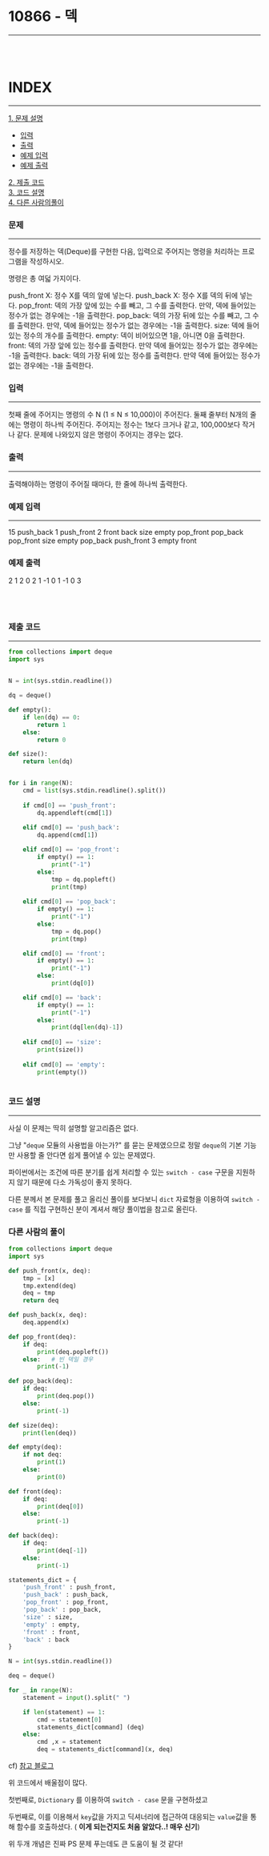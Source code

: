 # 10866 - 덱
---

<br>
<br>

# INDEX
---

[1. 문제 설명](#문제)
- [입력](#입력)
- [출력](#출력)
- [예제 입력](#예제-입력)
- [ 예제 출력](#예제-출력)

[2. 제출 코드](#제출-코드)<br>
[3. 코드 설명](#코드-설명)<br>
[4. 다른 사람의풀이](#다른-사람의-풀이)

### 문제
---
정수를 저장하는 덱(Deque)를 구현한 다음, 입력으로 주어지는 명령을 처리하는 프로그램을 작성하시오.

명령은 총 여덟 가지이다.

push_front X: 정수 X를 덱의 앞에 넣는다.
push_back X: 정수 X를 덱의 뒤에 넣는다.
pop_front: 덱의 가장 앞에 있는 수를 빼고, 그 수를 출력한다. 만약, 덱에 들어있는 정수가 없는 경우에는 -1을 출력한다.
pop_back: 덱의 가장 뒤에 있는 수를 빼고, 그 수를 출력한다. 만약, 덱에 들어있는 정수가 없는 경우에는 -1을 출력한다.
size: 덱에 들어있는 정수의 개수를 출력한다.
empty: 덱이 비어있으면 1을, 아니면 0을 출력한다.
front: 덱의 가장 앞에 있는 정수를 출력한다. 만약 덱에 들어있는 정수가 없는 경우에는 -1을 출력한다.
back: 덱의 가장 뒤에 있는 정수를 출력한다. 만약 덱에 들어있는 정수가 없는 경우에는 -1을 출력한다.

### 입력
---
첫째 줄에 주어지는 명령의 수 N (1 ≤ N ≤ 10,000)이 주어진다. 둘째 줄부터 N개의 줄에는 명령이 하나씩 주어진다. 주어지는 정수는 1보다 크거나 같고, 100,000보다 작거나 같다. 문제에 나와있지 않은 명령이 주어지는 경우는 없다.

### 출력
---
출력해야하는 명령이 주어질 때마다, 한 줄에 하나씩 출력한다.

### 예제 입력
---
15
push_back 1
push_front 2
front
back
size
empty
pop_front
pop_back
pop_front
size
empty
pop_back
push_front 3
empty
front

### 예제 출력
2
1
2
0
2
1
-1
0
1
-1
0
3

<br>
<br>


### 제출 코드
---
```python
from collections import deque
import sys
 

N = int(sys.stdin.readline())

dq = deque()

def empty():
    if len(dq) == 0:
        return 1
    else:
        return 0

def size():
    return len(dq)


for i in range(N):
    cmd = list(sys.stdin.readline().split())
    
    if cmd[0] == 'push_front':
        dq.appendleft(cmd[1])
    
    elif cmd[0] == 'push_back':
        dq.append(cmd[1])

    elif cmd[0] == 'pop_front':
        if empty() == 1:
            print("-1")
        else:
            tmp = dq.popleft()
            print(tmp)
    
    elif cmd[0] == 'pop_back':
        if empty() == 1:
            print("-1")
        else:
            tmp = dq.pop()
            print(tmp)

    elif cmd[0] == 'front':
        if empty() == 1:
            print("-1")
        else:
            print(dq[0])

    elif cmd[0] == 'back':
        if empty() == 1:
            print("-1")
        else:
            print(dq[len(dq)-1])
    
    elif cmd[0] == 'size':
        print(size())
    
    elif cmd[0] == 'empty':
        print(empty())
        
```


### 코드 설명
---

사실 이 문제는 딱히 설명할 알고리즘은 없다.

그냥 "`deque` 모듈의 사용법을 아는가?" 를 묻는 문제였으므로 정말 `deque`의 기본 기능만 사용할 줄 안다면 쉽게 풀어낼 수 있는 문제였다.

파이썬에서는 조건에 따른 분기를 쉽게 처리할 수 있는 `switch - case` 구문을 지원하지 않기 때문에 다소 가독성이 좋지 못하다.

다른 분께서 본 문제를 풀고 올리신 풀이를 보다보니 `dict` 자료형을 이용하여 `switch - case` 를 직접 구현하신 분이 계셔서 해당 풀이법을 참고로 올린다.

### 다른 사람의 풀이
```python
from collections import deque
import sys

def push_front(x, deq):
    tmp = [x]
    tmp.extend(deq)
    deq = tmp
    return deq

def push_back(x, deq):
    deq.append(x)

def pop_front(deq):
    if deq:
        print(deq.popleft())
    else:   # 빈 덱일 경우
        print(-1)

def pop_back(deq):
    if deq:
        print(deq.pop())
    else:
        print(-1)

def size(deq):
    print(len(deq))

def empty(deq):
    if not deq:
        print(1)
    else:
        print(0)

def front(deq):
    if deq:
        print(deq[0])
    else:
        print(-1)

def back(deq):
    if deq:
        print(deq[-1])
    else:
        print(-1)

statements_dict = {
    'push_front' : push_front,
    'push_back' : push_back,
    'pop_front' : pop_front,
    'pop_back' : pop_back,
    'size' : size,
    'empty' : empty, 
    'front' : front,
    'back' : back
}

N = int(sys.stdin.readline())

deq = deque()

for _ in range(N):
    statement = input().split(" ")

    if len(statement) == 1:
        cmd = statement[0]
        statements_dict[command] (deq)
    else:
        cmd ,x = statement
        deq = statements_dict[command](x, deq)

```
cf) [참고 블로그](#https://roseline124.github.io/algorithm/2019/03/18/Algorithm-190318.html)

위 코드에서 배울점이 많다.

첫번째로, `Dictionary` 를 이용하여 `switch - case` 문을 구현하셨고

두번째로, 이를 이용해서 `key`값을 가지고 딕셔너리에 접근하여 대응되는 `value`값을 통해 함수를 호출하셨다. ( **이게 되는건지도 처음 알았다..! 매우 신기**)

위 두개 개념은 진짜 PS 문제 푸는데도 큰 도움이 될 것 같다!

